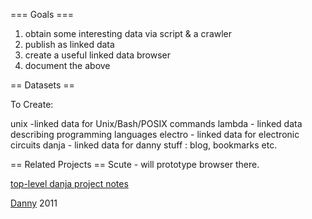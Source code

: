 === Goals ===

1. obtain some interesting data via script & a crawler
2. publish as linked data
3. create a useful linked data browser
4. document the above

== Datasets ==

To Create:

unix -linked data for Unix/Bash/POSIX commands
lambda - linked data describing programming languages
electro - linked data for electronic circuits
danja - linked data for danny stuff : blog, bookmarks etc.

== Related Projects ==
Scute - will prototype browser there.

[top-level danja project notes](https://github.com/danja/projects)

[Danny](http://dannyayers.com/) 2011